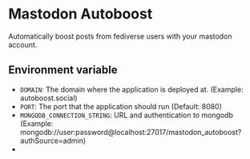# Mastodon Autoboost

Automatically boost posts from fediverse users with your mastodon account.

## Environment variable

- `DOMAIN`: The domain where the application is deployed at. (Example: autoboost.social)
- `PORT`: The port that the application should run (Default: 8080)
- `MONGODB_CONNECTION_STRING`: URL and authentication to mongodb (Example: mongodb://user:password@localhost:27017/mastodon_autoboost?authSource=admin)
- 